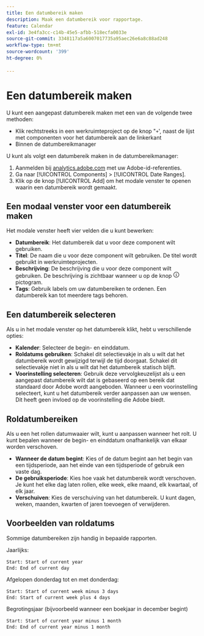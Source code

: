 ```yaml
---
title: Een datumbereik maken
description: Maak een datumbereik voor rapportage.
feature: Calendar
exl-id: 3e4fa3cc-c14b-45e5-afbb-518ecfa0033e
source-git-commit: 3348117a5a6007017735a95aec26e6a8c88ad248
workflow-type: tm+mt
source-wordcount: '399'
ht-degree: 0%

---
```


# Een datumbereik maken

U kunt een aangepast datumbereik maken met een van de volgende twee methoden:

* Klik rechtstreeks in een werkruimteproject op de knop &quot;`+`&#39;, naast de lijst met componenten voor het datumbereik aan de linkerkant
* Binnen de datumbereikmanager

U kunt als volgt een datumbereik maken in de datumbereikmanager:

1. Aanmelden bij [analytics.adobe.com](https://analytics.adobe.com) met uw Adobe-id-referenties.
1. Ga naar [!UICONTROL Components] > [!UICONTROL Date Ranges].
1. Klik op de knop [!UICONTROL Add] om het modale venster te openen waarin een datumbereik wordt gemaakt.

## Een modaal venster voor een datumbereik maken

Het modale venster heeft vier velden die u kunt bewerken:

* **Datumbereik**: Het datumbereik dat u voor deze component wilt gebruiken.
* **Titel**: De naam die u voor deze component wilt gebruiken. De titel wordt gebruikt in werkruimteprojecten.
* **Beschrijving**: De beschrijving die u voor deze component wilt gebruiken. De beschrijving is zichtbaar wanneer u op de knop ![i](../assets/i.png) pictogram.
* **Tags**: Gebruik labels om uw datumbereiken te ordenen. Een datumbereik kan tot meerdere tags behoren.

## Een datumbereik selecteren

Als u in het modale venster op het datumbereik klikt, hebt u verschillende opties:

* **Kalender**: Selecteer de begin- en einddatum.
* **Roldatums gebruiken**: Schakel dit selectievakje in als u wilt dat het datumbereik wordt gewijzigd terwijl de tijd doorgaat. Schakel dit selectievakje niet in als u wilt dat het datumbereik statisch blijft.
* **Voorinstelling selecteren**: Gebruik deze vervolgkeuzelijst als u een aangepast datumbereik wilt dat is gebaseerd op een bereik dat standaard door Adobe wordt aangeboden. Wanneer u een voorinstelling selecteert, kunt u het datumbereik verder aanpassen aan uw wensen. Dit heeft geen invloed op de voorinstelling die Adobe biedt.

## Roldatumbereiken

Als u een het rollen datumwaaier wilt, kunt u aanpassen wanneer het rolt. U kunt bepalen wanneer de begin- en einddatum onafhankelijk van elkaar worden verschoven.

* **Wanneer de datum begint**: Kies of de datum begint aan het begin van een tijdsperiode, aan het einde van een tijdsperiode of gebruik een vaste dag.
* **De gebruiksperiode**: Kies hoe vaak het datumbereik wordt verschoven. Je kunt het elke dag laten rollen, elke week, elke maand, elk kwartaal, of elk jaar.
* **Verschuiven**: Kies de verschuiving van het datumbereik. U kunt dagen, weken, maanden, kwarten of jaren toevoegen of verwijderen.

## Voorbeelden van roldatums

Sommige datumbereiken zijn handig in bepaalde rapporten.

Jaarlijks:

```text
Start: Start of current year
End: End of current day
```

Afgelopen donderdag tot en met donderdag:

```text
Start: Start of current week minus 3 days
End: Start of current week plus 4 days
```

Begrotingsjaar (bijvoorbeeld wanneer een boekjaar in december begint)

```text
Start: Start of current year minus 1 month
End: End of current year minus 1 month
```
